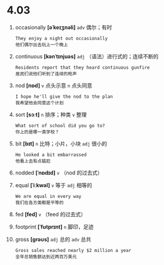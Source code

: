 # 4.03








1. occasionally **[əˈkeɪʒnəli]** `adv` 偶尔；有时
    ```
    They enjoy a night out occasionally
    他们偶尔出去玩上一个晚上
    ```

2. continuous **[kənˈtɪnjuəs]** `adj` （语法）进行式的；连续不断的
    ```
    Residents report that they heard continuous gunfire
    居民们说他们听到了连续的枪声
    ```

3. nod **[nɒd]** `v` 点头示意 `n` 点头同意
    ```
    I hope he'll give the nod to the plan
    我希望他会同意这个计划
    ```

4. sort **[sɔːt]** `n` 排序；种类 `v` 整理
    ```
    What sort of school did you go to?
    你上的是哪一类学校？
    ```

5. bit **[bɪt]** `n` 比特；小片，小块 `adj` 很小的
    ```
    He looked a bit embarrassed
    他看上去有点尴尬
    ```

6. nodded **[ˈnɒdɪd]** `v` （nod 的过去式）

7. equal **[ˈiːkwəl]** `v` 等于 `adj` 相等的
    ```
    We are equal in every way
    我们在各方面都是平等的
    ```

8. fed **[fed]** `v` （feed 的过去式）

9. footprint **[ˈfʊtprɪnt]** `n` 脚印，足迹

10. gross **[ɡrəʊs]** `adj` 总的 `adv` 总共
    ```
    Gross sales reached nearly $2 million a year
    全年总销售额达到近两百万美元
    ```
